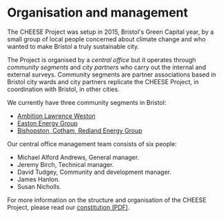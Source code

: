 
# Organisation and management

The CHEESE Project was setup in 2015, Bristol's Green Capital year, by a
small group of local people concerned about climate change and who wanted to
make Bristol a truly sustainable city.

The Project is organised by a *central office* but it operates through
*community segments* and *city partners* who carry out the internal
and external surveys. Community segments are partner associations based in
Bristol city wards and city partners replicate the CHEESE Project, in
coordination with Bristol, in other cities.

We currently have three community segments in Bristol:

- <a href="http://www.ambitionlw.org">
      Ambition Lawrence Weston</a>
- <a href="http://www.eastonenergygroup.org">
      Easton Energy Group</a>
- <a href="https://www.facebook.com/BCR.EnergyGroup">
      Bishopston, Cotham, Redland Energy Group</a>

Our central office management team consists of six people:

- Michael Alford Andrews, General manager.
- Jeremy Birch, Technical manager.
- David Tudgey, Community and development manager.
- James Hanlon.
- Susan Nicholls.

For more information on the structure and organisation of the CHEESE Project,
please read our
<a href="/static/files/CHEESE-Constitution-17August2016.pdf">constitution (PDF)</a>.
